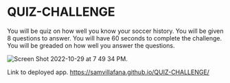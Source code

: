# QUIZ-CHALLENGE

You will be quiz on how well you know your soccer history.
You will be given 8 questions to answer.
You will have 60 seconds to complete the challenge.
You will be greaded on how well you answer the questions.

![Screen Shot 2022-10-29 at 7 49 34 PM](https://user-images.githubusercontent.com/113561586/198856639-11f2c5d8-edd2-4367-8c23-8f64e379dc8f.png).

Link to deployed app.
https://samvillafana.github.io/QUIZ-CHALLENGE/
